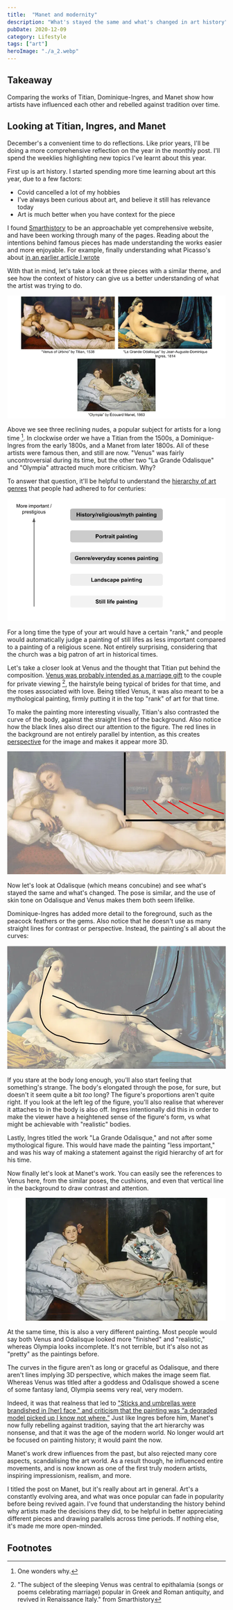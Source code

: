```yaml
---
title:  "Manet and modernity"  
description: "What's stayed the same and what's changed in art history"
pubDate: 2020-12-09
category: Lifestyle
tags: ["art"]
heroImage: "./a_2.webp"
---
```


## Takeaway

Comparing the works of Titian, Dominique-Ingres, and Manet show how artists have influenced each other and rebelled against tradition over time.

## Looking at Titian, Ingres, and Manet

December's a convenient time to do reflections. Like prior years, I'll be doing a more comprehensive reflection on the year in the monthly post. I'll spend the weeklies highlighting new topics I've learnt about this year.

First up is art history. I started spending more time learning about art this year, due to a few factors:

- Covid cancelled a lot of my hobbies
- I've always been curious about art, and believe it still has relevance today 
- Art is much better when you have context for the piece

I found [Smarthistory](https://smarthistory.org/) to be an approachable yet comprehensive website, and have been working through many of the pages. Reading about the intentions behind famous pieces has made understanding the works easier and more enjoyable. For example, finally understanding what Picasso's about [in an earlier article I wrote](https://www.leonlinsx.com/picasso/ "picasso") 

With that in mind, let's take a look at three pieces with a similar theme, and see how the context of history can give us a better understanding of what the artist was trying to do.

![post](./a_1.webp)

Above we see three reclining nudes, a popular subject for artists for a long time [^1]. In clockwise order we have a Titian from the 1500s, a Dominique-Ingres from the early 1800s, and a Manet from later 1800s. All of these artists were famous then, and still are now. "Venus" was fairly uncontroversial during its time, but the other two "La Grande Odalisque" and "Olympia" attracted much more criticism. Why? 

To answer that question, it'll be helpful to understand the [hierarchy of art genres](http://www.visual-arts-cork.com/history-of-art/hierarchy-of-genres.htm "hierarchy") that people had adhered to for centuries:

![post](./a_2.webp)

For a long time the type of your art would have a certain "rank," and people would automatically judge a painting of still lifes as less important compared to a painting of a religious scene. Not entirely surprising, considering that the church was a big patron of art in historical times.

Let's take a closer look at Venus and the thought that Titian put behind the composition. [Venus was probably intended as a marriage gift](https://smarthistory.org/titian-venus-of-urbino/ "venus") to the couple for private viewing [^2], the hairstyle being typical of brides for that time, and the roses associated with love. Being titled Venus, it was also meant to be a mythological painting, firmly putting it in the top "rank" of art for that time.

To make the painting more interesting visually, Titian's also contrasted the curve of the body, against the straight lines of the background. Also notice how the black lines also direct our attention to the figure. The red lines in the background are not entirely parallel by intention, as this creates [perspective](https://www.tate.org.uk/art/art-terms/p/perspective "perspective") for the image and makes it appear more 3D. 

![post](./a_3.webp)

Now let's look at Odalisque (which means concubine) and see what's stayed the same and what's changed. The pose is similar, and the use of skin tone on Odalisque and Venus makes them both seem lifelike. 

Dominique-Ingres has added more detail to the foreground, such as the peacock feathers or the gems. Also notice that he doesn't use as many straight lines for contrast or perspective. Instead, the painting's all about the curves:

![post](./a_4.webp)

If you stare at the body long enough, you'll also start feeling that something's strange. The body's elongated through the pose, for sure, but doesn't it seem quite a bit *too* long? The figure's proportions aren't quite right. If you look at the left leg of the figure, you'll also realise that wherever it attaches to in the body is also off. Ingres intentionally did this in order to make the viewer have a heightened sense of the figure's form, vs what might be achievable with "realistic" bodies.

Lastly, Ingres titled the work "La Grande Odalisque," and not after some mythological figure. This would have made the painting "less important," and was his way of making a statement against the rigid hierarchy of art for his time.

Now finally let's look at Manet's work. You can easily see the references to Venus here, from the similar poses, the cushions, and even that vertical line in the background to draw contrast and attention.

![post](./a_5.webp)

At the same time, this is also a very different painting. Most people would say both Venus and Odalisque looked more "finished" and "realistic," whereas Olympia looks incomplete. It's not terrible, but it's also not as "pretty" as the paintings before.

The curves in the figure aren't as long or graceful as Odalisque, and there aren't lines implying 3D perspective, which makes the image seem flat. Whereas Venus was titled after a goddess and Odalisque showed a scene of some fantasy land, Olympia seems very real, very modern.

Indeed, it was that realness that led to ["Sticks and umbrellas were brandished in \[her\] face," and criticism that the painting was “a degraded model picked up I know not where.”](https://www.artforum.com/print/197503/manet-a-radicalized-female-imagery-36081 "art") Just like Ingres before him, Manet's now fully rebelling against tradition, saying that the art hierarchy was nonsense, and that it was the age of the modern world. No longer would art be focused on painting history; it would paint the now.

Manet's work drew influences from the past, but also rejected many core aspects, scandalising the art world. As a result though, he influenced entire movements, and is now known as one of the first truly modern artists, inspiring impressionism, realism, and more.

I titled the post on Manet, but it's really about art in general. Art's a constantly evolving area, and what was once popular can fade in popularity before being revived again. I've found that understanding the history behind why artists made the decisions they did, to be helpful in better appreciating different pieces and drawing parallels across time periods. If nothing else, it's made me more open-minded. 

## Footnotes

[^1]: One wonders why.
[^2]: "The subject of the sleeping Venus was central to epithalamia (songs or poems celebrating marriage) popular in Greek and Roman antiquity, and revived in Renaissance Italy." from Smarthistory 
